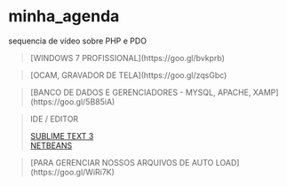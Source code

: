# minha_agenda
sequencia de vídeo sobre PHP e PDO
<br>

<blockquote>
[WINDOWS 7 PROFISSIONAL](https://goo.gl/bvkprb) <br>
</blockquote>
<blockquote>
[OCAM, GRAVADOR DE TELA](https://goo.gl/zqsGbc) <br>
</blockquote>

<blockquote>
[BANCO DE DADOS E GERENCIADORES - MYSQL, APACHE, XAMP](https://goo.gl/5B85iA) <br>
</blockquote>

<blockquote>
<p>IDE / EDITOR</p>

[SUBLIME TEXT 3](https://goo.gl/Y542wJ) <br>
[NETBEANS](https://goo.gl/bJCMWm) <br>
</blockquote>
<blockquote>
[PARA GERENCIAR NOSSOS ARQUIVOS DE AUTO LOAD](https://goo.gl/WiRi7K) <br>
</blockquote>
